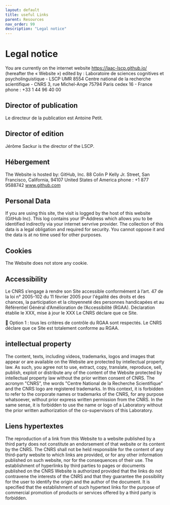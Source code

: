 ```yaml
---
layout: default
title: useful Links
parent: Resources
nav_order: 99
description: "Legal notice"
---
```


# Legal notice

You are currently on the internet website https://laac-lscp.github.io/ (hereafter the « Website ») edited by :
Laboratoire de sciences cognitives et psycholinguistique - LSCP
UMR 8554
Centre national de la recherche scientifique - CNRS
3, rue Michel-Ange
75794 Paris cedex 16 - France
phone : +33 1 44 96 40 00

## Director of publication

Le directeur de la publication est Antoine Petit.

## Director of edition

Jérôme Sackur is the director of the LSCP.

## Hébergement

The Website is hosted by:
GitHub, Inc.
88 Colin P Kelly Jr. Street, San Francisco, California, 94107
United States of America
phone : +1 877 9588742
www.github.com

## Personal Data

If you are using this site, the visit is logged by the host of this website (GitHub Inc). This log contains your IP-Address which allows you to be identified indirectly via your internet servrive provider. The collection of this data is a legal obligation and required for security. You cannot oppose it and the data is at no time used for other purposes.

## Cookies

The Website does not store any cookie.

## Accessibility

Le CNRS s’engage à rendre son Site accessible conformément à l’art. 47 de la loi n° 2005-102 du 11 février
2005 pour l'égalité des droits et des chances, la participation et la citoyenneté des personnes handicapées
et au Référentiel Général d’Amélioration de l’Accessibilité (RGAA).
Déclaration établie le XXX, mise à jour le XXX
Le CNRS déclare que ce Site.

 Option 1 : tous les critères de contrôle du RGAA sont respectés.
Le CNRS déclare que ce Site est totalement conforme au RGAA.

## intellectual property

The content, texts, including videos, trademarks, logos and images that appear or are available on the Website are protected by intellectual property law. As such, you agree not to use, extract, copy, translate, reproduce, sell, publish, exploit or distribute any of the content of the Website protected by intellectual property law without the prior written consent of CNRS.
The acronym "CNRS", the words "Centre National de la Recherche Scientifique" and the CNRS logo are registered trademarks. In this context, it is forbidden to refer to the corporate names or trademarks of the CNRS, for any purpose whatsoever, without prior express written permission from the CNRS.
In the same sense, it is forbidden to use the name or logo of a Laboratory without the prior written authorization of the co-supervisors of this Laboratory.

## Liens hypertextes

The reproduction of a link from this Website to a website published by a third party does not constitute an endorsement of that website or its content by the CNRS.
The CNRS shall not be held responsible for the content of any third-party website to which links are provided, or for any other information published on such website, nor for the consequences of their use.
The establishment of hyperlinks by third parties to pages or documents published on the CNRS Website is authorized provided that the links do not contravene the interests of the CNRS and that they guarantee the possibility for the user to identify the origin and the author of the document. It is specified that the establishment of such hypertext links for the purpose of commercial promotion of products or services offered by a third party is forbidden.